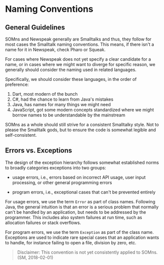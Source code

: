 # Naming Conventions

## General Guidelines

SOMns and Newspeak generally are Smalltalks and thus, they follow for most cases
the Smalltalk naming conventions. This means, if there isn't a name for it in
Newspeak, check Pharo or Squeak.

For cases where Newspeak does not yet specify a clear candidate for a name,
or in cases where we might want to diverge for specific reason,
we generally should consider the naming used in related languages.

Specifically, we should consider these languages, in the order of preference:

1. Dart, most modern of the bunch
2. C#, had the chance to learn from Java's mistakes
3. Java, has names for many things we might need
4. JavaScript, got some modern concepts standardized where we might borrow names to be understandable by the mainstream

SOMns as a whole should still strive for a consistent Smalltalky style.
Not to please the Smalltalk gods, but to ensure the code is somewhat legible
and self-consistent.

## Errors vs. Exceptions

The design of the exception hierarchy follows somewhat established norms to
broadly categories exceptions into two groups:

- usage errors, i.e., errors based on incorrect API usage,
  user input processing, or other general programming errors

- program errors, i.e., exceptional cases that can't be prevented entirely

For usage errors, we use the term `Error` as part of class names.
Following Java, the general intuition is that an error is a serious problem
that normally can't be handled by an application, but needs to be addressed by
the programmer. This includes also system failures at run time, such as
allocation failures or stack overflows.

For program errors, we use the term `Exception` as part of the class name.
Exceptions are used to indicate rare special cases that an application wants to
handle, for instance failing to open a file, division by zero, etc.

> Disclaimer: This convention is not yet consistently applied to SOMns. (SM, 2018-02-01)
